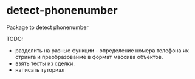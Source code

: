 # detect-phonenumber
Package to detect phonenumber

TODO: 
- разделить на разные функции - определение номера телефона их стринга и преобразованме в формат массива объектов.
- взять тесты из сделки.
- написать туториал